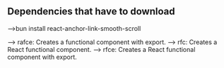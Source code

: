 ## Dependencies that have to download

-->bun install react-anchor-link-smooth-scroll 

--> rafce: Creates a functional component with export.
--> rfc: Creates a React functional component.
--> rfce: Creates a React functional component with export.
